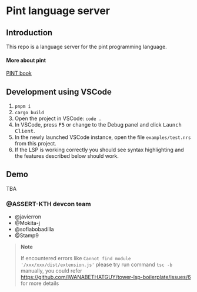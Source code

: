 # Pint language server  
## Introduction
This repo is a language server for the pint programming language.

#### More about pint
[PINT book](https://docs.essential.builders/protocol-overview/pint?q=)

## Development using VSCode
1. `pnpm i`
2. `cargo build`
3. Open the project in VSCode: `code .`
4. In VSCode, press <kbd>F5</kbd> or change to the Debug panel and click <kbd>Launch Client</kbd>.
5. In the newly launched VSCode instance, open the file `examples/test.nrs` from this project.
6. If the LSP is working correctly you should see syntax highlighting and the features described below should work.
## Demo
TBA

### @ASSERT-KTH devcon team
- @javierron
- @Mokita-j
- @sofiabobadilla
- @Stamp9

> **Note**  
> 
> If encountered errors like `Cannot find module '/xxx/xxx/dist/extension.js'`
> please try run command `tsc -b` manually, you could refer https://github.com/IWANABETHATGUY/tower-lsp-boilerplate/issues/6 for more details








